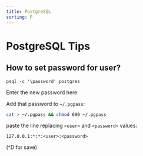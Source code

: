 ```yaml
---
title: PostgreSQL
sorting: P
---
```


PostgreSQL Tips
===============

How to set password for user?
-----------------------------

```
psql -c '\password' postgres
```

Enter the new password here.

Add that password to `~/.pgpass`:

```bash
cat > ~/.pgpass && chmod 600 ~/.pgpass
```

paste the line replacing `<user>` and `<password>` values:

```
127.0.0.1:*:*:<user>:<password>
```

(^D for save)
